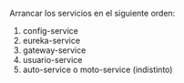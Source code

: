 Arrancar los servicios en el siguiente orden:
1. config-service
2. eureka-service
3. gateway-service
4. usuario-service
5. auto-service o moto-service (indistinto)